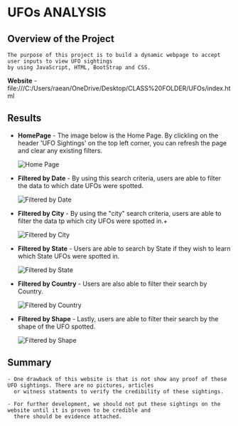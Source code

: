# UFOs ANALYSIS

## Overview of the Project

    The purpose of this project is to build a dynamic webpage to accept user inputs to view UFO sightings
    by using JavaScript, HTML, BootStrap and CSS.

**Website** - file:///C:/Users/raean/OneDrive/Desktop/CLASS%20FOLDER/UFOs/index.html
## Results
  
 - **HomePage** - The image below is the Home Page. By clickling on the header 'UFO Sightings' on the top left corner, you can refresh the page and clear
    any existing filters. 
  
      ![Home Page](https://user-images.githubusercontent.com/103302566/175843244-0ca2cdd7-3987-4082-94e7-4ba94faaa8c0.png)
     
 
 - **Filtered by Date** - By using this search criteria, users are able to filter the data to which date UFOs were spotted. 
 
      ![Filtered by Date](https://user-images.githubusercontent.com/103302566/175843543-e46a0323-eca8-4e29-bc81-1fe19ac2e176.png)
     
 - **Filtered by City** - By using the "city" search criteria, users are able to filter the data tp which city UFOs were spotted in.+

      ![Filtered by City](https://user-images.githubusercontent.com/103302566/175843723-d2080107-b145-45ac-b639-fb88cc2d9810.png)

 - **Filtered by State** - Users are able to search by State if they wish to learn which State UFOs were spotted in.

      ![Filtered by State](https://user-images.githubusercontent.com/103302566/175843789-cf05fce9-9743-4d77-b4b8-100932ab763b.png)
      
 - **Filtered by Country** - Users are also able to filter their search by Country. 

      ![Filtered by Country](https://user-images.githubusercontent.com/103302566/175843840-acebed1c-973b-43ec-962b-35dae3bb4c4a.png)


 - **Filtered by Shape** - Lastly, users are able to filter their search by the shape of the UFO spotted. 

      ![Filtered by Shape](https://user-images.githubusercontent.com/103302566/175843920-b824d678-9cc5-499d-bbc2-8ce246056cfb.png)
      
  
  
 ## Summary
 
    - One drawback of this website is that is not show any proof of these UFO sightings. There are no pictures, articles 
      or witness statments to verify the credibility of these sightings.
      
    - For further development, we should not put these sightings on the website until it is proven to be credible and 
      there should be evidence attached. 





